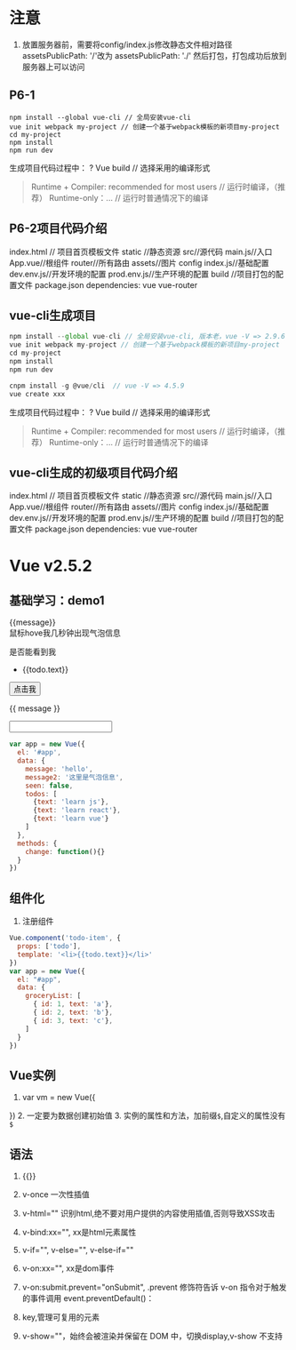 # 注意
1. 放置服务器前，需要将config/index.js修改静态文件相对路径
  assetsPublicPath: '/'改为
  assetsPublicPath: './'
  然后打包，打包成功后放到服务器上可以访问
## P6-1
```
npm install --global vue-cli // 全局安装vue-cli
vue init webpack my-project // 创建一个基于webpack模板的新项目my-project
cd my-project
npm install
npm run dev
```
生成项目代码过程中：
? Vue build // 选择采用的编译形式
> Runtime + Compiler: recommended for most users // 运行时编译，（推荐）
  Runtime-only：... // 运行时普通情况下的编译

## P6-2项目代码介绍
  index.html // 项目首页模板文件
  static //静态资源
  src//源代码
    main.js//入口
    App.vue//根组件
    router//所有路由
    assets//图片
  config
    index.js//基础配置
    dev.env.js//开发环境的配置
    prod.env.js//生产环境的配置
  build //项目打包的配置文件
  package.json
    dependencies: vue vue-router
## vue-cli生成项目
```js
npm install --global vue-cli // 全局安装vue-cli, 版本老，vue -V => 2.9.6
vue init webpack my-project // 创建一个基于webpack模板的新项目my-project
cd my-project
npm install
npm run dev
```

```js
cnpm install -g @vue/cli  // vue -V => 4.5.9
vue create xxx
```
生成项目代码过程中：
? Vue build // 选择采用的编译形式
> Runtime + Compiler: recommended for most users // 运行时编译，（推荐）
  Runtime-only：... // 运行时普通情况下的编译

## vue-cli生成的初级项目代码介绍
  index.html // 项目首页模板文件
  static //静态资源
  src//源代码
    main.js//入口
    App.vue//根组件
    router//所有路由
    assets//图片
  config
    index.js//基础配置
    dev.env.js//开发环境的配置
    prod.env.js//生产环境的配置
  build //项目打包的配置文件
  package.json
    dependencies: vue vue-router
# Vue v2.5.2
## 基础学习：demo1
<div id="app">{{message}}</div>
<div id="app">
  <span v-bind:title="message2">鼠标hove我几秒钟出现气泡信息</span>
</div>
<div id="app">
  <p v-if="seen">是否能看到我</p>
</div>
<div id="app">
  <ul>
    <li v-for="todo in todos">{{todo.text}}</li>
  </ul>
</div>
<div id="app">
  <button v-on:click="change">点击我</button>
</div>
<div id="app">
  <p>{{ message }}</p>
  <input v-model="message" /><!-- v-model实现表单输入和应用状态之间的双向绑定 -->
</div>

```js
var app = new Vue({
  el: '#app',
  data: {
    message: 'hello',
    message2: '这里是气泡信息',
    seen: false,
    todos: [
      {text: 'learn js'},
      {text: 'learn react'},
      {text: 'learn vue'}
    ]
  },
  methods: {
    change: function(){}
  }
})
```

## 组件化
1. 注册组件
<div id='app'>
  <ul>
    <todo-item
      v-for="item in groceryList"
      v-bind:todo="item"
      v-bind:key="item.id"
    ></todo-item>
  <ul>
</div>

```js
Vue.component('todo-item', {
  props: ['todo'],
  template: '<li>{{todo.text}}</li>'
})
var app = new Vue({
  el: "#app",
  data: {
    groceryList: [
      { id: 1, text: 'a'},
      { id: 2, text: 'b'},
      { id: 3, text: 'c'},
    ]
  }
})
```
## Vue实例
1. var vm = new Vue({

})
2. 一定要为数据创建初始值
3. 实例的属性和方法，加前缀`$`,自定义的属性没有`$`

## 语法
1. {{}}
2. v-once 一次性插值
3. v-html="" 识别html,绝不要对用户提供的内容使用插值,否则导致XSS攻击
4. v-bind:xx="", xx是html元素属性
5. v-if="", v-else="", v-else-if=""
6. v-on:xx="", xx是dom事件
7. v-on:submit.prevent="onSubmit", .prevent 修饰符告诉 v-on 指令对于触发的事件调用 event.preventDefault()：
8. key,管理可复用的元素
9. v-show=""，始终会被渲染并保留在 DOM 中，切换display,v-show 不支持 <template> 元素，也不支持 v-else。
10. v-for="(item,index) in items", 当 v-if 与 v-for 一起使用时，v-for 具有比 v-if 更高的优先级。
    <div v-for="(item,index) of items" :key="item.id"></div> , of与in作用相同，遍历数组
    <div v-for="(value,key,index) in Object" :key="item.id"></div>,在遍历对象时，是按 Object.keys() 的结果遍历，但是不能保证它的结果在不同的 JavaScript 引擎下是一致的
    <span v-for="n in 4">{{ n }} </span> // 取整数1，2，3，4

11. Vue.set()
    vm.$set()
12. v-model=""  //input，textarea上使用，创建双向数据绑定
    如果 v-model 表达式的初始值未能匹配任何选项，<select> 元素将被渲染为“未选中”状态。在 iOS 中，这会使用户无法选择第一个选项。
    因为这样的情况下，iOS 不会触发 change 事件。因此，更推荐[像上面](https://cn.vuejs.org/v2/guide/forms.html)这样提供一个值为空的禁用选项。
13. v-text=""
14. is=""
15. <comp some-prop="1"></comp> // 传递字符串"1"
    <comp v-bind:some-prop="1"></comp>// 传递数字1， 使用v-bind，值当做js表达式计算





## 缩写
1. `v-bind:href="url"`, 缩写 `:href="url"`
2. `v-on:click="dosth"`, 缩写 `@click="dosth"`

## 计算属性
1. computed:{

}
## 方法
2. methods: {

}
## 侦听属性
3. watch: {

}

## vue项目加入element-ui
  1. 安装 yarn add element-ui
  2. 修改 .babelrc
      {
        "presets": [["es2015", { "modules": false }]],
        "plugins": [
          [
            "component",
            {
              "libraryName": "element-ui",
              "styleLibraryName": "theme-chalk"
            }
          ]
        ]
      }
  3. 安装包：yarn add babel-plugin-component -D
            yarn add babel-preset-env -D
            yarn add babel-preset-es2015 -D
  4. 组件内使用：
      import Vue from 'vue'
      import { Button } from 'element-ui'
      import 'element-ui/lib/theme-chalk/index.css'
      Vue.use(Button)

      <el-button type="success">默认按钮</el-button>

## vue项目加入iconfont， [iconfont网站](www.iconfont.cn)
  1. 访问网站，登录
  2. 选中图表加入购物车
  3. 去购物车将选中的icon生成线上css文件
  4. 将线上文件放入html模板文件index.html中
  5. 在组件中直接使用<i class="icon iconfont 图标名"></i>

## Vue3.0
```js
import {
  reactive, // 生成响应式数据
  toRefs,
  computed,
  onMounted, // 组件挂载
  onUnmounted // 组件销毁
} from 'vue'
export default {
  name: '',
  setup() {
    const state = reactive({
      id: 1,
      name: ''
    })
    const methods = {
      change1() {},
      change2() {}
    }
    return {
      ...toRefs(state), // es6的解构会取消双向数据绑定的特性，toRefs转为响应式数据
      ...methods
    }
  }
}
```



